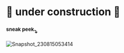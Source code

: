 # 🚧 under construction 🚧
### <sup>sneak peek</sup>⤵️
![Snapshot_230815053414](https://github.com/bazawew/bazawew.github.io/assets/106189440/f387a40f-88c4-4d72-92fd-34df2fa21db8)

